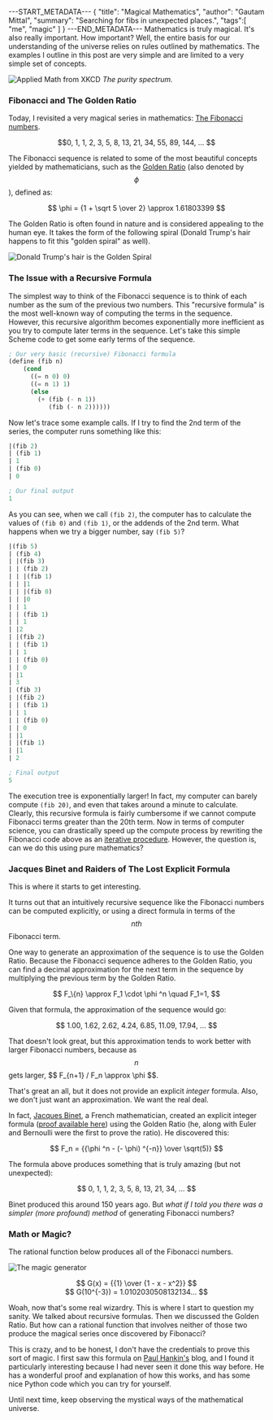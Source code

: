 ---START_METADATA---
{
  "title": "Magical Mathematics",
  "author": "Gautam Mittal",
  "summary": "Searching for fibs in unexpected places.",
  "tags":[
    "me",
    "magic"
  ]
}
---END_METADATA---
Mathematics is truly magical. It's also really important. How important? Well, the entire basis for our understanding of the universe relies on rules outlined by mathematics. The examples I outline in this post are very simple and are limited to a very simple set of concepts.

![Applied Math from XKCD](http://imgs.xkcd.com/comics/purity.png)
<lead>_The purity spectrum._</lead>

### Fibonacci and The Golden Ratio
Today, I revisited a very magical series in mathematics: [The Fibonacci numbers](https://en.wikipedia.org/wiki/Fibonacci_number).

<center>$$0, 1, 1, 2, 3, 5, 8, 13, 21, 34, 55, 89, 144, ... $$</center>

The Fibonacci sequence is related to some of the most beautiful concepts yielded by mathematicians, such as the [Golden Ratio](https://en.wikipedia.org/wiki/Golden_ratio) (also denoted by $$\phi$$), defined as:

<center>$$ \phi = {1 + \sqrt 5 \over 2} \approx 1.61803399 $$</center>

The Golden Ratio is often found in nature and is considered appealing to the human eye. It takes the form of the following spiral (Donald Trump's hair happens to fit this "golden spiral" as well).

![Donald Trump's hair is the Golden Spiral](https://s-media-cache-ak0.pinimg.com/736x/eb/a0/81/eba081c6bf916fc86d809327dea09639.jpg)

### The Issue with a Recursive Formula
The simplest way to think of the Fibonacci sequence is to think of each number as the sum of the previous two numbers. This "recursive formula" is the most well-known way of computing the terms in the sequence. However, this recursive algorithm becomes exponentially more inefficient as you try to compute later terms in the sequence. Let's take this simple Scheme code to get some early terms of the sequence.
```scheme
; Our very basic (recursive) Fibonacci formula
(define (fib n)
    (cond
      ((= n 0) 0)
      ((= n 1) 1)
      (else
        (+ (fib (- n 1))
           (fib (- n 2))))))
```

Now let's trace some example calls. If I try to find the 2nd term of the series, the computer runs something like this:
```scheme
|(fib 2)
| (fib 1)
| 1
| (fib 0)
| 0

; Our final output
1
```

As you can see, when we call ```(fib 2)```, the computer has to calculate the values of ```(fib 0)``` and ```(fib 1)```, or the addends of the 2nd term. What happens when we try a bigger number, say ```(fib 5)```?
```scheme
|(fib 5)
| (fib 4)
| |(fib 3)
| | (fib 2)
| | |(fib 1)
| | |1
| | |(fib 0)
| | |0
| | 1
| | (fib 1)
| | 1
| |2
| |(fib 2)
| | (fib 1)
| | 1
| | (fib 0)
| | 0
| |1
| 3
| (fib 3)
| |(fib 2)
| | (fib 1)
| | 1
| | (fib 0)
| | 0
| |1
| |(fib 1)
| |1
| 2

; Final output
5
```
The execution tree is exponentially larger! In fact, my computer can barely compute ```(fib 20)```, and even that takes around a minute to calculate. Clearly, this recursive formula is fairly cumbersome if we cannot compute Fibonacci terms greater than the 20th term. Now in terms of computer science, you can drastically speed up the compute process by rewriting the Fibonacci code above as an [iterative procedure](https://mitpress.mit.edu/sicp/full-text/sicp/book/node15.html). However, the question is, can we do this using pure mathematics?

### Jacques Binet and Raiders of The Lost Explicit Formula
This is where it starts to get interesting.

It turns out that an intuitively recursive sequence like the Fibonacci numbers can be computed explicitly, or using a direct formula in terms of the $$nth$$ Fibonacci term.

One way to generate an approximation of the sequence is to use the Golden Ratio. Because the Fibonacci sequence adheres to the Golden Ratio, you can find a decimal approximation for the next term in the sequence by multiplying the previous term by the Golden Ratio.

<center>$$ F_\{n} \approx F_1 \cdot \phi ^n \quad F_1=1, $$</center>

Given that formula, the approximation of the sequence would go:

<center>$$ 1.00, 1.62, 2.62, 4.24, 6.85, 11.09, 17.94, ... $$</center>

That doesn't look great, but this approximation tends to work better with larger Fibonacci numbers, because as $$ n $$ gets larger, $$ F_\{n+1} / F_n  \approx  \phi $$.

That's great an all, but it does not provide an explicit _integer_ formula. Also, we don't just want an approximation. We want the real deal.

In fact, [Jacques Binet](http://mathworld.wolfram.com/BinetsFibonacciNumberFormula.html), a French mathematician, created an explicit integer formula ([proof available here](http://math.stackexchange.com/questions/846126/base-case-in-the-binet-formula-proof-by-strong-induction)) using the Golden Ratio (he, along with Euler and Bernoulli were the first to prove the ratio). He discovered this:

<center>$$ F_n = {{\phi ^n - (- \phi) ^{-n}} \over \sqrt(5)} $$</center>

The formula above produces something that is truly amazing (but not unexpected):
<center>$$ 0, 1, 1, 2, 3, 5, 8, 13, 21, 34, ... $$</center>

Binet produced this around 150 years ago. But _what if I told you there was a simpler (more profound) method_ of generating Fibonacci numbers?


### Math or Magic?
The rational function below produces all of the Fibonacci numbers.

![The magic generator](https://puu.sh/r64k0/c2642f6d1b.png)
<center>$$ G(x) = {{1} \over {1 - x - x^2}} $$</center>

<center>$$ G(10^{-3}) = 1.0102030508132134... $$</center>

Woah, now that's some real wizardry. This is where I start to question my sanity. We talked about recursive formulas. Then we discussed the Golden Ratio. But how can a rational function that involves neither of those two produce the magical series once discovered by Fibonacci?

This is crazy, and to be honest, I don't have the credentials to prove this sort of magic. I first saw this formula on [Paul Hankin's](https://paulhankin.github.io/Fibonacci/) blog, and I found it particularly interesting because I had never seen it done this way before. He has a wonderful proof and explanation of how this works, and has some nice Python code which you can try for yourself.

Until next time, keep observing the mystical ways of the mathematical universe.
